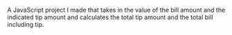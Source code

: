 A JavaScript project I made that takes in the value of the bill amount and the indicated tip amount and calculates the total tip amount and the total bill including tip.
